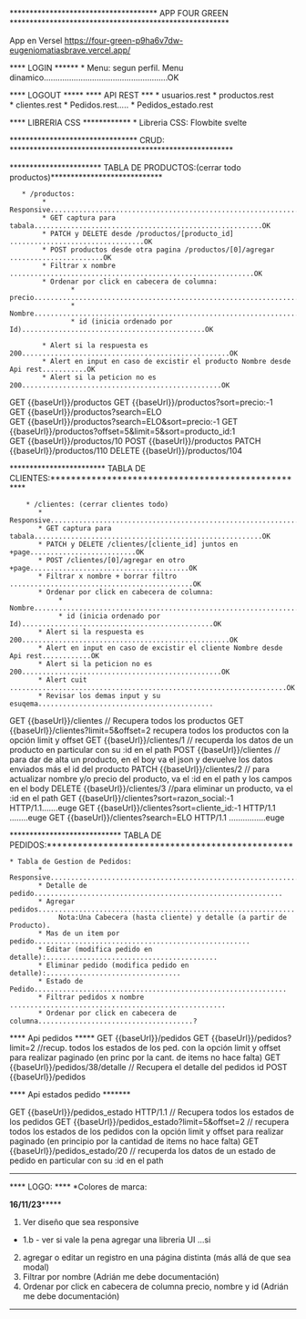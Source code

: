 
************************************* APP FOUR GREEN *******************************************************

App en Versel  https://four-green-p9ha6v7dw-eugeniomatiasbrave.vercel.app/

**** LOGIN ****** 
     * Menu: segun perfil. Menu dinamico......................................................OK

**** LOGOUT *****
**** API REST ***
    * usuarios.rest
	* productos.rest   
	* clientes.rest
    * Pedidos.rest.....
    * Pedidos_estado.rest
                
**** LIBRERIA CSS ************
    * Libreria CSS: Flowbite svelte

  
******************************** CRUD: ********************************************************

     
*********************** TABLA DE PRODUCTOS:(cerrar todo productos)****************************

       * /productos: 
            * Responsive.....................................................................Ok
            * GET captura para tabala........................................................OK
            * PATCH y DELETE desde /productos/[producto_id] .................................OK
            * POST productos desde otra pagina /productos/[0]/agregar .......................OK
            * Filtrar x nombre   ............................................................OK
            * Ordenar por click en cabecera de columna:
                   * precio..................................................................OK
                   * Nombre..................................................................OK
                   * id (inicia ordenado por Id).............................................OK
                     
            * Alert si la respuesta es 200...................................................OK      
            * Alert en input en caso de excistir el producto Nombre desde Api rest...........OK
            * Alert si la peticion no es 200.................................................OK

GET {{baseUrl}}/productos 
GET {{baseUrl}}/productos?sort=precio:-1    
GET {{baseUrl}}/productos?search=ELO  
GET {{baseUrl}}/productos?search=ELO&sort=precio:-1 
GET {{baseUrl}}/productos?offset=5&limit=5&sort=producto_id:1     
GET {{baseUrl}}/productos/10
POST {{baseUrl}}/productos 
PATCH {{baseUrl}}/productos/110
DELETE {{baseUrl}}/productos/104 

      
************************ TABLA DE CLIENTES:***************************************************
       
        * /clientes: (cerrar clientes todo)
           * Responsive.....................................................................OK
           * GET captura para tabala........................................................OK
           * PATCH y DELETE /clientes/[cliente_id] juntos en +page..........................OK
           * POST /clientes/[0]/agregar en otro +page.......................................OK
           * Filtrar x nombre + borrar filtro  .............................................OK
           * Ordenar por click en cabecera de columna:
                * Nombre....................................................................OK
                * id (inicia ordenado por Id)...............................................OK
           * Alert si la respuesta es 200...................................................OK
           * Alert en input en caso de excistir el cliente Nombre desde Api rest............OK
           * Alert si la peticion no es 200.................................................OK
           * Alert cuit ....................................................................OK
           * Revisar los demas input y su esuqema...........................................

GET {{baseUrl}}/clientes  // Recupera todos los productos
GET {{baseUrl}}/clientes?limit=5&offset=2  recupera todos los productos con la opción limit y offset
GET {{baseUrl}}/clientes/1  // recuperda los datos de un producto en particular con su :id en el path
POST {{baseUrl}}/clientes  // para dar de alta un producto, en el boy va el json y devuelve los datos enviados más el id del producto
PATCH {{baseUrl}}/clientes/2  // para actualizar nombre y/o precio del producto, va el :id en el path y los campos en el body
DELETE {{baseUrl}}/clientes/3 //para eliminar un producto, va el :id en el path
GET {{baseUrl}}/clientes?sort=razon_social:-1 HTTP/1.1.......euge
GET {{baseUrl}}/clientes?sort=cliente_id:-1 HTTP/1.1 ........euge
GET {{baseUrl}}/clientes?search=ELO HTTP/1.1 ................euge
    

**************************** TABLA DE PEDIDOS:************************************************
            
    * Tabla de Gestion de Pedidos:
           * Responsive..................................................................... 
           * Detalle de pedido.............................................................
           * Agregar pedidos...............................................................
                Nota:Una Cabecera (hasta cliente) y detalle (a partir de Producto). 
           * Mas de un item por pedido.....................................................
           * Editar (modifica pedido en detalle):.......................................... 
           * Eliminar pedido (modifica pedido en detalle):.................................
           * Estado de Pedido.............................................................. 
           * Filtrar pedidos x nombre ..................................................... 
           * Ordenar por click en cabecera de columna......................................?

**** Api pedidos *****
GET {{baseUrl}}/pedidos 
GET {{baseUrl}}/pedidos?limit=2 //recup. todos los estados de los ped. con la opción limit y offset para realizar paginado 
                                   (en princ por la cant. de items no hace falta)
GET {{baseUrl}}/pedidos/38/detalle // Recupera el detalle del pedidos id
POST {{baseUrl}}/pedidos  

**** Api estados pedido ******* 

GET {{baseUrl}}/pedidos_estado HTTP/1.1 // Recupera todos los estados de los pedidos
GET {{baseUrl}}/pedidos_estado?limit=5&offset=2  // recupera todos los estados de los pedidos con la opción limit y offset para realizar paginado (en principio por la cantidad de items no hace falta)
GET {{baseUrl}}/pedidos_estado/20  // recuperda los datos de un estado de pedido en particular con su :id en el path


 *******************************************************************************************************  
  
**** LOGO: ****
    *Colores de marca:

****16/11/23*********
1) Ver diseño que sea responsive
*  1.b - ver si vale la pena agregar una libreria UI  ...si
2) agregar o editar un registro en una página distinta (más allá de que sea modal)
3) Filtrar por nombre (Adrián me debe documentación)
4) Ordenar por click en cabecera de columna precio, nombre y id (Adrián me debe documentación)
******************





